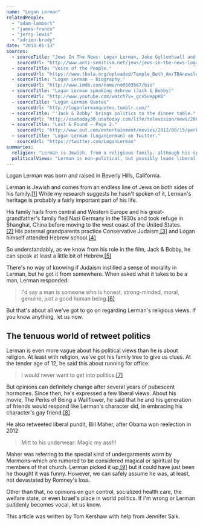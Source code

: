 ```yaml
---
name: "Logan Lerman"
relatedPeople:
  - "adam-lambert"
  - "james-franco"
  - "jerry-lewis"
  - "adrien-brody"
date: "2013-01-13"
sources:
  - sourceTitle: "Jews In The News: Logan Lerman, Jake Gyllenhaall and Sacha Baron Cohen"
    sourceUrl: "http://www.anti-semitism.net/jews/jews-in-the-news-logan-lerman-jake-gyllenhaall-and-sacha.php"
  - sourceTitle: "Voice of the People."
    sourceUrl: "https://www.tbala.org/uploaded/Temple_Beth_Am/TBAnewsletterOct.pdf"
  - sourceTitle: "Logan Lerman – Biography."
    sourceUrl: "http://www.imdb.com/name/nm0503567/bio"
  - sourceTitle: "Logan Lerman speaking Hebrew (Jack & Bobby)"
    sourceUrl: "http://www.youtube.com/watch?v=_gcv5ueppH8"
  - sourceTitle: "Logan Lerman Quotes"
    sourceUrl: "http://loganlermanquotes.tumblr.com/"
  - sourceTitle: "'Jack & Bobby' brings politics to the dinner table."
    sourceUrl: "http://usatoday30.usatoday.com/life/television/news/2004-09-09-jack-bobby_x.htm"
  - sourceTitle: "Lost & Found – Page 2."
    sourceUrl: "http://www.out.com/entertainment/movies/2012/08/15/perks-wallflower-ezra-miller-logan-lerman-johnny-simmons?page=0,1"
  - sourceTitle: "Logan Lerman (LoganLerman) on Twitter."
    sourceUrl: "https://twitter.com/LoganLerman"
summaries:
  religion: "Lerman is Jewish, from a religious family, although his specific level of practice is unclear."
  politicalViews: "Lerman is non-political, but possibly leans liberal."
---
```


Logan Lerman was born and raised in Beverly Hills, California.

Lerman is Jewish and comes from an endless line of Jews on both sides of his family.<a class="source-citation" href="#http%3A%2F%2Fwww.anti-semitism.net%2Fjews%2Fjews-in-the-news-logan-lerman-jake-gyllenhaall-and-sacha.php" title="Jews In The News: Logan Lerman, Jake Gyllenhaall and Sacha Baron Cohen">[1]</a> While my research suggests he hasn't spoken of it, Lerman's heritage is probably a fairly important part of his life.

His family hails from central and Western Europe and his great-grandfather's family fled Nazi Germany in the 1930s and took refuge in Shanghai, China before moving to the west coast of the United States.<a class="source-citation" href="#http%3A%2F%2Fwww.anti-semitism.net%2Fjews%2Fjews-in-the-news-logan-lerman-jake-gyllenhaall-and-sacha.php" title="Jews In The News: Logan Lerman, Jake Gyllenhaall and Sacha Baron Cohen">[2]</a> His paternal grandparents practice Conservative Judaism,<a class="source-citation" href="#https%3A%2F%2Fwww.tbala.org%2Fuploaded%2FTemple_Beth_Am%2FTBAnewsletterOct.pdf" title="Voice of the People.">[3]</a> and Logan himself attended Hebrew school.<a class="source-citation" href="#http%3A%2F%2Fwww.imdb.com%2Fname%2Fnm0503567%2Fbio" title="Logan Lerman – Biography.">[4]</a>

So understandably, as we know from his role in the film, Jack & Bobby, he can speak at least a little bit of Hebrew.<a class="source-citation" href="#http%3A%2F%2Fwww.youtube.com%2Fwatch%3Fv%3D_gcv5ueppH8" title="Logan Lerman speaking Hebrew (Jack &amp; Bobby)">[5]</a>

There's no way of knowing if Judaism instilled a sense of morality in Lerman, but he got it from somewhere. When asked what it takes to be a man, Lerman responded:

>I'd say a man is someone who is honest, strong-minded, moral, genuine, just a good human being.<a class="source-citation" href="#http%3A%2F%2Floganlermanquotes.tumblr.com%2F" title="Logan Lerman Quotes">[6]</a>

But that's about all we've got to go on regarding Lerman's religious views. If you know anything, let us now.


## The tenuous world of retweet politics

Lerman is even more vague about his political views than he is about religion. At least with religion, we've got his family tree to give us clues. At the tender age of 12, he said this about running for office:

>I would never want to get into politics.<a class="source-citation" href="#http%3A%2F%2Fusatoday30.usatoday.com%2Flife%2Ftelevision%2Fnews%2F2004-09-09-jack-bobby_x.htm" title="&apos;Jack &amp; Bobby&apos; brings politics to the dinner table.">[7]</a>

But opinions can definitely change after several years of pubescent hormones. Since then, he's expressed a few liberal views. About his movie, The Perks of Being a Wallflower, he said that he and his generation of friends would respond like Lerman's character did, in embracing his character's gay friend.<a class="source-citation" href="#http%3A%2F%2Fwww.out.com%2Fentertainment%2Fmovies%2F2012%2F08%2F15%2Fperks-wallflower-ezra-miller-logan-lerman-johnny-simmons%3Fpage%3D0%2C1" title="Lost &amp; Found – Page 2.">[8]</a>

He also retweeted liberal pundit, Bill Maher, after Obama won reelection in 2012:

>Mitt to his underwear: Magic my ass!!!

Maher was referring to the special kind of undergarments worn by Mormons–which are rumored to be considered magical or spiritual by members of that church. Lerman picked it up,<a class="source-citation" href="#https%3A%2F%2Ftwitter.com%2FLoganLerman" title="Logan Lerman (LoganLerman) on Twitter.">[9]</a> but it could have just been he thought it was funny. However, we can safely assume he was, at least, not devastated by Romney's loss.

Other than that, no opinions on gun control, socialized health care, the welfare state, or even Israel's place in world politics. If I'm wrong or Lerman suddenly becomes vocal, let us know.

This article was written by Tom Kershaw with help from Jennifer Salk.